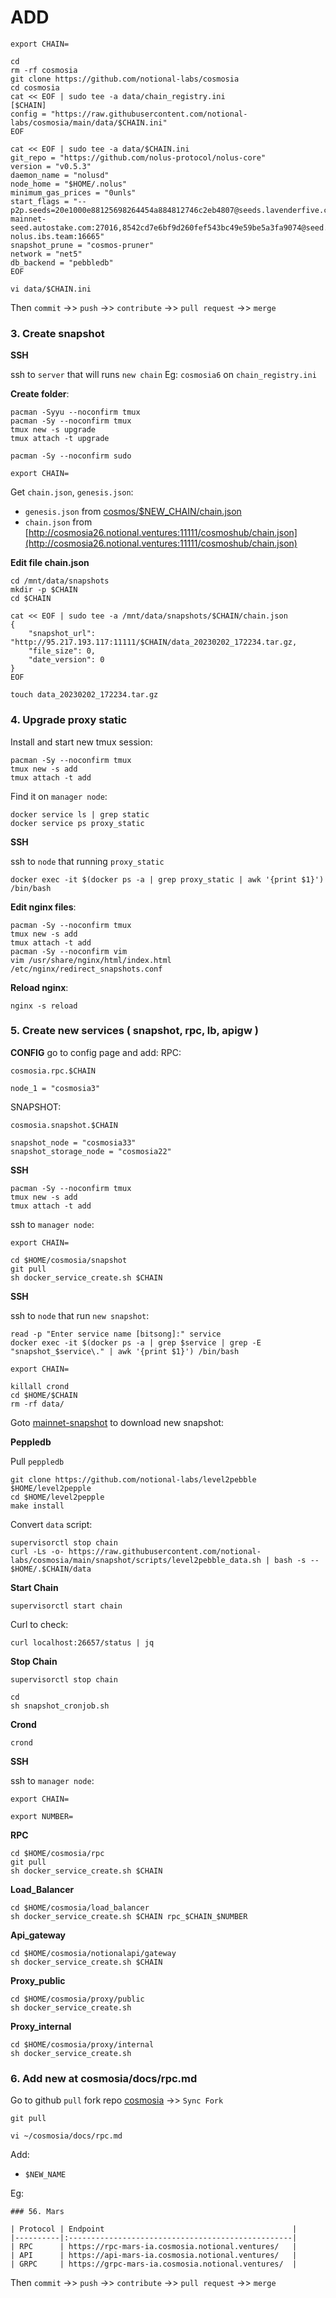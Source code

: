 # ADD

```
export CHAIN=
```

```
cd
rm -rf cosmosia
git clone https://github.com/notional-labs/cosmosia
cd cosmosia
cat << EOF | sudo tee -a data/chain_registry.ini
[$CHAIN]
config = "https://raw.githubusercontent.com/notional-labs/cosmosia/main/data/$CHAIN.ini"
EOF
```

```
cat << EOF | sudo tee -a data/$CHAIN.ini
git_repo = "https://github.com/nolus-protocol/nolus-core"
version = "v0.5.3"
daemon_name = "nolusd"
node_home = "$HOME/.nolus"
minimum_gas_prices = "0unls"
start_flags = "--p2p.seeds=20e1000e88125698264454a884812746c2eb4807@seeds.lavenderfive.com:11956,ebc272824924ea1a27ea3183dd0b9ba713494f83@nolus-mainnet-seed.autostake.com:27016,8542cd7e6bf9d260fef543bc49e59be5a3fa9074@seed.publicnode.com:26656,400f3d9e30b69e78a7fb891f60d76fa3c73f0ecc@nolus.rpc.kjnodes.com:14359,cefe4a5394dc57f318547258c511a9a96aaeaa7b@seed-nolus.ibs.team:16665"
snapshot_prune = "cosmos-pruner"
network = "net5"
db_backend = "pebbledb"
EOF
```

```
vi data/$CHAIN.ini
```

Then `commit` ->> `push` ->> `contribute` ->> `pull request` ->> `merge`

### 3. Create snapshot
**SSH**

ssh to `server` that will runs `new chain` Eg: `cosmosia6` on `chain_registry.ini`

**Create folder**:
```
pacman -Syyu --noconfirm tmux
pacman -Sy --noconfirm tmux
tmux new -s upgrade
tmux attach -t upgrade
```

```
pacman -Sy --noconfirm sudo
```

```
export CHAIN=
```

Get `chain.json`, `genesis.json`:
* `genesis.json` from [cosmos/$NEW_CHAIN/chain.json](https://github.com/cosmos/chain-registr://github.com/cosmos/chain-registry)
* `chain.json` from [http://cosmosia26.notional.ventures:11111/cosmoshub/chain.json](http://cosmosia26.notional.ventures:11111/cosmoshub/chain.json)

**Edit file chain.json**

```
cd /mnt/data/snapshots
mkdir -p $CHAIN
cd $CHAIN

cat << EOF | sudo tee -a /mnt/data/snapshots/$CHAIN/chain.json
{
    "snapshot_url": "http://95.217.193.117:11111/$CHAIN/data_20230202_172234.tar.gz,
    "file_size": 0,
    "date_version": 0
}
EOF

touch data_20230202_172234.tar.gz
```

### 4. Upgrade proxy static

Install and start new tmux session:
```
pacman -Sy --noconfirm tmux
tmux new -s add
tmux attach -t add
```

Find it on `manager node`:

```
docker service ls | grep static
docker service ps proxy_static
```

**SSH**

ssh to `node` that running `proxy_static`
```
docker exec -it $(docker ps -a | grep proxy_static | awk '{print $1}') /bin/bash
```

**Edit nginx files**:
```
pacman -Sy --noconfirm tmux
tmux new -s add
tmux attach -t add
pacman -Sy --noconfirm vim
vim /usr/share/nginx/html/index.html /etc/nginx/redirect_snapshots.conf
```

**Reload nginx**:
```
nginx -s reload
```

### 5. Create new services ( snapshot, rpc, lb, apigw )
**CONFIG**
go to config page and add:
RPC:
```
cosmosia.rpc.$CHAIN
```
```
node_1 = "cosmosia3"
```

SNAPSHOT:
```
cosmosia.snapshot.$CHAIN
```
```
snapshot_node = "cosmosia33"
snapshot_storage_node = "cosmosia22"
```

**SSH**
```
pacman -Sy --noconfirm tmux
tmux new -s add
tmux attach -t add
```

ssh to `manager node`:
```
export CHAIN=
```
```
cd $HOME/cosmosia/snapshot
git pull
sh docker_service_create.sh $CHAIN
```

**SSH**

ssh to `node` that run `new snapshot`:
```
read -p "Enter service name [bitsong]:" service
docker exec -it $(docker ps -a | grep $service | grep -E "snapshot_$service\." | awk '{print $1}') /bin/bash
```

```
export CHAIN=
```

```
killall crond
cd $HOME/$CHAIN
rm -rf data/
```

Goto [mainnet-snapshot](https://www.polkachu.com/tendermint_snapshots) to download new snapshot:

**Peppledb**

Pull `peppledb`
```
git clone https://github.com/notional-labs/level2pebble $HOME/level2pepple
cd $HOME/level2pepple
make install
```

Convert `data` script:
```
supervisorctl stop chain
curl -Ls -o- https://raw.githubusercontent.com/notional-labs/cosmosia/main/snapshot/scripts/level2pebble_data.sh | bash -s -- $HOME/.$CHAIN/data
```

**Start Chain**
```
supervisorctl start chain
```

Curl to check:
```
curl localhost:26657/status | jq
```

**Stop Chain**
```
supervisorctl stop chain
```

```
cd
sh snapshot_cronjob.sh
```

**Crond**
```
crond
```

**SSH**

ssh to `manager node`:
```
export CHAIN=
```

```
export NUMBER=
```

**RPC**
```
cd $HOME/cosmosia/rpc
git pull
sh docker_service_create.sh $CHAIN
```

**Load_Balancer**
```
cd $HOME/cosmosia/load_balancer
sh docker_service_create.sh $CHAIN rpc_$CHAIN_$NUMBER
```

**Api_gateway**
```
cd $HOME/cosmosia/notionalapi/gateway
sh docker_service_create.sh $CHAIN
```

**Proxy_public**
```
cd $HOME/cosmosia/proxy/public
sh docker_service_create.sh
```

**Proxy_internal**
```
cd $HOME/cosmosia/proxy/internal
sh docker_service_create.sh
```

### 6. Add new at cosmosia/docs/rpc.md
Go to github `pull` fork repo [cosmosia](https://github.com/notional-labs/cosmosia) ->> `Sync Fork`
```
git pull
```

```
vi ~/cosmosia/docs/rpc.md
```

Add:
* `$NEW_NAME`

Eg:
```
### 56. Mars

| Protocol | Endpoint                                          |
|----------|:--------------------------------------------------|
| RPC      | https://rpc-mars-ia.cosmosia.notional.ventures/   |
| API      | https://api-mars-ia.cosmosia.notional.ventures/   |
| GRPC     | https://grpc-mars-ia.cosmosia.notional.ventures/  |
```

Then `commit` ->> `push` ->> `contribute` ->> `pull request` ->> `merge`
